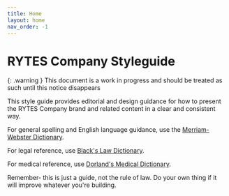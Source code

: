 ```yaml
---
title: Home
layout: home
nav_order: -1
---
```

# RYTES Company Styleguide

{: .warning }
This document is a work in progress and should be treated as such until this notice disappears

This style guide provides editorial and design guidance for how to present the RYTES Company brand and related content in a clear and consistent way.

For general spelling and English language guidance, use the [Merriam-Webster Dictionary](https://www.merriam-webster.com/).

For legal reference, use [Black's Law Dictionary](https://thelawdictionary.org/).

For medical reference, use [Dorland's Medical Dictionary](https://www.dorlandsonline.com/dorland/dictionary).

Remember- this is just a guide, not the rule of law. Do your own thing if it will improve whatever you're building.
